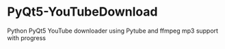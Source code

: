 # PyQt5-YouTubeDownload
Python PyQt5 YouTube downloader using Pytube and ffmpeg mp3 support with progress
